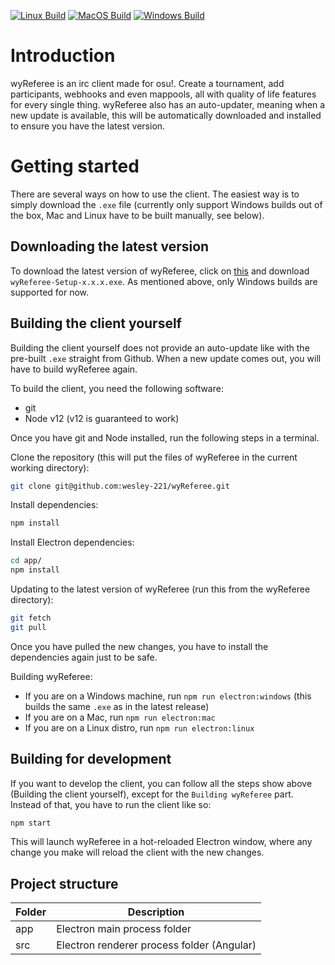 [![Linux Build][linux-build-badge]][linux-build]
[![MacOS Build][macos-build-badge]][macos-build]
[![Windows Build][windows-build-badge]][windows-build]

# Introduction
wyReferee is an irc client made for osu!. Create a tournament, add participants, webhooks and even mappools, all with quality of life features for every single thing.
wyReferee also has an auto-updater, meaning when a new update is available, this will be automatically downloaded and installed to ensure you have the latest version.

# Getting started
There are several ways on how to use the client. The easiest way is to simply download the `.exe` file (currently only support Windows builds out of the box, Mac and Linux have to be built manually, see below).

## Downloading the latest version
To download the latest version of wyReferee, click on [this](https://github.com/wesley-221/wyReferee/releases/latest) and download `wyReferee-Setup-x.x.x.exe`. As mentioned above, only Windows builds are supported for now.

## Building the client yourself
Building the client yourself does not provide an auto-update like with the pre-built `.exe` straight from Github. When a new update comes out, you will have to build wyReferee again.

To build the client, you need the following software:
- git
- Node v12 (v12 is guaranteed to work)

Once you have git and Node installed, run the following steps in a terminal.

Clone the repository (this will put the files of wyReferee in the current working directory):
```bash
git clone git@github.com:wesley-221/wyReferee.git
```

Install dependencies:
```bash
npm install
```

Install Electron dependencies:

```bash
cd app/
npm install
```

Updating to the latest version of wyReferee (run this from the wyReferee directory):
```bash
git fetch
git pull
```
Once you have pulled the new changes, you have to install the dependencies again just to be safe.

Building wyReferee:
- If you are on a Windows machine, run `npm run electron:windows` (this builds the same `.exe` as in the latest release)
- If you are on a Mac, run `npm run electron:mac`
- If you are on a Linux distro, run `npm run electron:linux`

## Building for development
If you want to develop the client, you can follow all the steps show above (Building the client yourself), except for the `Building wyReferee` part.
Instead of that, you have to run the client like so:
```bash
npm start
```

This will launch wyReferee in a hot-reloaded Electron window, where any change you make will reload the client with the new changes.

## Project structure

|Folder|Description|
| ---- | ---- |
| app | Electron main process folder |
| src | Electron renderer process folder (Angular) |

[linux-build-badge]: https://github.com/maximegris/angular-electron/workflows/Linux%20Build/badge.svg
[linux-build]: https://github.com/maximegris/angular-electron/actions?query=workflow%3A%22Linux+Build%22
[macos-build-badge]: https://github.com/maximegris/angular-electron/workflows/MacOS%20Build/badge.svg
[macos-build]: https://github.com/maximegris/angular-electron/actions?query=workflow%3A%22MacOS+Build%22
[windows-build-badge]: https://github.com/maximegris/angular-electron/workflows/Windows%20Build/badge.svg
[windows-build]: https://github.com/maximegris/angular-electron/actions?query=workflow%3A%22Windows+Build%22
